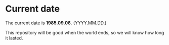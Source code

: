 # Current date

The current date is **1985.09.06.** (YYYY.MM.DD.)

This repository will be good when the world ends, so we will know how long it lasted.
